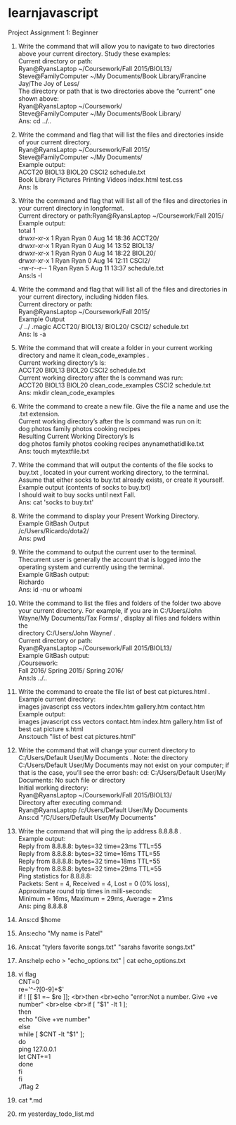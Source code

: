 # learnjavascript
Project Assignment 1: Beginner

1. Write the command that will allow you to navigate to two directories above your current directory. Study
   these examples: 
   <br>Current directory or path:
   <br>Ryan@RyansLaptop ~/Coursework/Fall 2015/BIOL13/
   <br>Steve@FamilyComputer ~/My Documents/Book Library/Francine Jay/The Joy of Less/
   <br>The directory or path that is two directories above the “current” one shown above:
   <br>Ryan@RyansLaptop ~/Coursework/
   <br>Steve@FamilyComputer ~/My Documents/Book Library/
   <br>Ans: cd ../.. 

2. Write the command and flag that will list the files and directories inside of your current directory.
   <br>Ryan@RyansLaptop ~/Coursework/Fall 2015/
   <br>Steve@FamilyComputer ~/My Documents/
   <br>Example output:
   <br>ACCT20 BIOL13 BIOL20 CSCI2 schedule.txt
   <br>Book Library Pictures Printing Videos index.html test.css
   <br>Ans: ls

3. Write the command and flag that will list all of the files and directories in your current directory in longformat.
   <br>Current directory or path:Ryan@RyansLaptop ~/Coursework/Fall 2015/ <br>Example output: 
   <br>total 1
   <br>drwxr-xr-x 1 Ryan Ryan 0 Aug 14 18:36 ACCT20/
   <br>drwxr-xr-x 1 Ryan Ryan 0 Aug 14 13:52 BIOL13/
   <br>drwxr-xr-x 1 Ryan Ryan 0 Aug 14 18:22 BIOL20/
   <br>drwxr-xr-x 1 Ryan Ryan 0 Aug 14 12:11 CSCI2/
   <br>-rw-r--r-- 1 Ryan Ryan 5 Aug 11 13:37 schedule.txt
   <br>Ans:ls -l 
4. Write the command and flag that will list all of the files and directories in your current
   directory, including hidden files.
   <br> Current directory or path:
   <br> Ryan@RyansLaptop ~/Coursework/Fall 2015/ <br> Example Output
   <br> ./ ../ .magic ACCT20/ BIOL13/ BIOL20/ CSCI2/ schedule.txt
   <br> Ans: ls -a

5. Write the command that will create a folder in your current working directory and name
   it clean_code_examples .
   <br> Current working directory’s ls:
   <br> ACCT20 BIOL13 BIOL20 CSCI2 schedule.txt
   <br> Current working directory after the ls command was run:
   <br> ACCT20 BIOL13 BIOL20 clean_code_examples CSCI2 schedule.txt
   <br> Ans: mkdir clean_code_examples

6. Write the command to create a new file. Give the file a name and use the .txt extension.
   <br> Current working directory’s after the ls command was run on it:
   <br> dog photos family photos cooking recipes
   <br> Resulting Current Working Directory’s ls
   <br> dog photos family photos cooking recipes anynamethatidlike.txt
   <br> Ans: touch mytextfile.txt

7. Write the command that will output the contents of the file socks to buy.txt , located in your current
   working directory, to the terminal. Assume that either socks to buy.txt already exists, or create it
   yourself.
   <br> Example output (contents of socks to buy.txt)
   <br> I should wait to buy socks until next Fall.
   <br> Ans: cat 'socks to buy.txt'

8. Write the command to display your Present Working Directory.
   <br> Example GitBash Output
   <br> /c/Users/Ricardo/dota2/
   <br> Ans: pwd

9. Write the command to output the current user to the terminal. Thecurrent user is generally the account that
   is logged into the operating system and currently using the terminal.
   <br> Example GitBash output:
   <br> Richardo
   <br> Ans: id -nu or whoami

10. Write the command to list the files and folders of the folder two above your current directory. For example,
    if you are in C:/Users/John Wayne/My Documents/Tax Forms/ , display all files and folders within the
    <br> directory C:/Users/John Wayne/ .
    <br> Current directory or path:
    <br> Ryan@RyansLaptop ~/Coursework/Fall 2015/BIOL13/
    <br> Example GitBash output:
    <br> /Coursework:
    <br> Fall 2016/ Spring 2015/ Spring 2016/
    <br> Ans:ls ../..

11. Write the command to create the file list of best cat pictures.html .
    <br> Example current directory:
    <br> images javascript css vectors index.htm gallery.htm contact.htm
    <br> Example output:
    <br> images javascript css vectors contact.htm index.htm gallery.htm list of best cat picture
         s.html
    <br> Ans:touch "list of best cat pictures.html"

12. Write the command that will change your current directory to C:/Users/Default User/My Documents .
    Note: the directory C:/Users/Default User/My Documents may not exist on your computer; if that is the
    case, you’ll see the error bash: cd: C:/Users/Default User/My Documents: No such file or
    directory
    <br>Initial working directory:
    <br>Ryan@RyansLaptop ~/Coursework/Fall 2015/BIOL13/
    <br>Directory after executing command:
    <br>Ryan@RyansLaptop /c/Users/Default User/My Documents
    <br>Ans:cd "/C/Users/Default User/My Documents"

13. Write the command that will ping the ip address 8.8.8.8 .
    <br> Example output:
    <br> Reply from 8.8.8.8: bytes=32 time=23ms TTL=55
    <br> Reply from 8.8.8.8: bytes=32 time=16ms TTL=55
    <br> Reply from 8.8.8.8: bytes=32 time=18ms TTL=55
    <br> Reply from 8.8.8.8: bytes=32 time=29ms TTL=55
    <br> Ping statistics for 8.8.8.8:
    <br> Packets: Sent = 4, Received = 4, Lost = 0 (0% loss),
    <br> Approximate round trip times in milli-seconds:
    <br> Minimum = 16ms, Maximum = 29ms, Average = 21ms
    <br> Ans: ping 8.8.8.8

14. Ans:cd $home
15. Ans:echo "My name is Patel"
16. Ans:cat "tylers favorite songs.txt" "sarahs favorite songs.txt"
17. Ans:help echo > "echo_options.txt" | cat echo_options.txt
18. vi flag 
    <br>CNT=0
    <br>re='^-?[0-9]+$'
    <br>if ! [[ $1 =~ $re ]];
    <br>then
 	<br>echo "error:Not a number. Give +ve number"
    <br>else
	<br>if [ "$1" -lt 1 ];
	  <br>then
   		<br>echo "Give +ve number"
	<br>else
      <br>  	while [ $CNT -lt "$1" ];
        	<br>do
        	<br>ping 127.0.0.1
        	<br>let CNT+=1
        	<br>done
	<br>fi
    <br>fi
    <br>./flag 2
19. cat *.md
20. rm yesterday_todo_list.md

